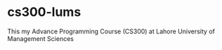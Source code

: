 cs300-lums
==========

This my Advance Programming Course (CS300) at Lahore University of Management Sciences